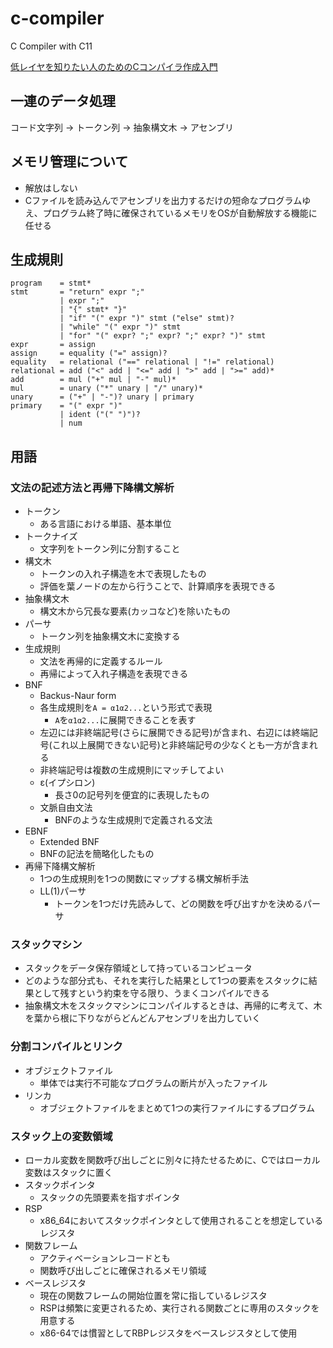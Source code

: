# c-compiler

C Compiler with C11  

[低レイヤを知りたい人のためのCコンパイラ作成入門](https://www.sigbus.info/compilerbook)

## 一連のデータ処理

コード文字列 -> トークン列 -> 抽象構文木 -> アセンブリ

## メモリ管理について
* 解放はしない
* Cファイルを読み込んでアセンブリを出力するだけの短命なプログラムゆえ、プログラム終了時に確保されているメモリをOSが自動解放する機能に任せる

## 生成規則

```
program    = stmt*
stmt       = "return" expr ";" 
           | expr ";"
           | "{" stmt* "}"
           | "if" "(" expr ")" stmt ("else" stmt)?
           | "while" "(" expr ")" stmt
           | "for" "(" expr? ";" expr? ";" expr? ")" stmt
expr       = assign
assign     = equality ("=" assign)?
equality   = relational ("==" relational | "!=" relational)
relational = add ("<" add | "<=" add | ">" add | ">=" add)*
add        = mul ("+" mul | "-" mul)*
mul        = unary ("*" unary | "/" unary)*
unary      = ("+" | "-")? unary | primary
primary    = "(" expr ")" 
           | ident ("(" ")")?
           | num
```

## 用語

### 文法の記述方法と再帰下降構文解析
* トークン
    * ある言語における単語、基本単位
* トークナイズ
    * 文字列をトークン列に分割すること
* 構文木
    * トークンの入れ子構造を木で表現したもの
    * 評価を葉ノードの左から行うことで、計算順序を表現できる
* 抽象構文木
    * 構文木から冗長な要素(カッコなど)を除いたもの
* パーサ
    * トークン列を抽象構文木に変換する
* 生成規則
    * 文法を再帰的に定義するルール
    * 再帰によって入れ子構造を表現できる
* BNF
    * Backus-Naur form
    * 各生成規則を`A = α1α2...`という形式で表現
        * `A`を`α1α2...`に展開できることを表す
    * 左辺には非終端記号(さらに展開できる記号)が含まれ、右辺には終端記号(これ以上展開できない記号)と非終端記号の少なくとも一方が含まれる
    * 非終端記号は複数の生成規則にマッチしてよい
    * ε(イプシロン)
        * 長さ0の記号列を便宜的に表現したもの
    * 文脈自由文法
        * BNFのような生成規則で定義される文法
* EBNF
    * Extended BNF
    * BNFの記法を簡略化したもの
* 再帰下降構文解析
    * 1つの生成規則を1つの関数にマップする構文解析手法
    * LL(1)パーサ
        * トークンを1つだけ先読みして、どの関数を呼び出すかを決めるパーサ

### スタックマシン
* スタックをデータ保存領域として持っているコンピュータ
* どのような部分式も、それを実行した結果として1つの要素をスタックに結果として残すという約束を守る限り、うまくコンパイルできる
* 抽象構文木をスタックマシンにコンパイルするときは、再帰的に考えて、木を葉から根に下りながらどんどんアセンブリを出力していく

### 分割コンパイルとリンク
* オブジェクトファイル
    * 単体では実行不可能なプログラムの断片が入ったファイル
* リンカ
    * オブジェクトファイルをまとめて1つの実行ファイルにするプログラム

### スタック上の変数領域
* ローカル変数を関数呼び出しごとに別々に持たせるために、Cではローカル変数はスタックに置く
* スタックポインタ
    * スタックの先頭要素を指すポインタ
* RSP
    * x86_64においてスタックポインタとして使用されることを想定しているレジスタ
* 関数フレーム
    * アクティベーションレコードとも
    * 関数呼び出しごとに確保されるメモリ領域
* ベースレジスタ
    * 現在の関数フレームの開始位置を常に指しているレジスタ
    * RSPは頻繁に変更されるため、実行される関数ごとに専用のスタックを用意する
    * x86-64では慣習としてRBPレジスタをベースレジスタとして使用